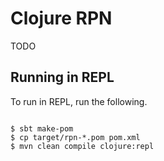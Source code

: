 Clojure RPN
===========

TODO


## Running in REPL

To run in REPL, run the following.

```

$ sbt make-pom
$ cp target/rpn-*.pom pom.xml
$ mvn clean compile clojure:repl

```
